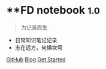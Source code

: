 <!-- 管封面的 -->

<!-- _coverpage.md -->

<img width="160px" style="border-radius: 50%" borsrc="_img/logo.jpg"> <!--logo-->

# **FD notebook <small>1.0</small>

> 为记录而生

- 日常知识笔记记录
- 志在远方，何惧坎坷


[GitHub](https://github.com/FloatingDream1001)
[Blog](https://www.yangyuezz.top/)
[Get Started](README)

<!-- 背景图片 -->



<!-- 背景色 -->


